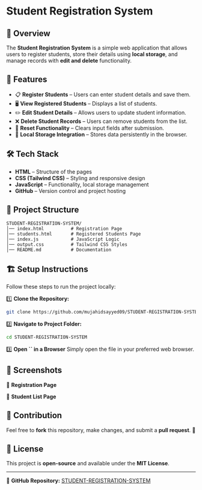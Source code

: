 # Student Registration System

## 📌 Overview

The **Student Registration System** is a simple web application that allows users to register students, store their details using **local storage**, and manage records with **edit and delete** functionality.

## 🚀 Features

- 📋 **Register Students** – Users can enter student details and save them.
- 🖥 **View Registered Students** – Displays a list of students.
- ✏️ **Edit Student Details** – Allows users to update student information.
- ❌ **Delete Student Records** – Users can remove students from the list.
- 🔄 **Reset Functionality** – Clears input fields after submission.
- 💾 **Local Storage Integration** – Stores data persistently in the browser.

## 🛠 Tech Stack

- **HTML** – Structure of the pages
- **CSS (Tailwind CSS)** – Styling and responsive design
- **JavaScript** – Functionality, local storage management
- **GitHub** – Version control and project hosting

## 📂 Project Structure

```
STUDENT-REGISTRATION-SYSTEM/
│── index.html          # Registration Page
│── students.html       # Registered Students Page
│── index.js            # JavaScript Logic
│── output.css          # Tailwind CSS Styles
│── README.md           # Documentation
```

## 🏗 Setup Instructions

Follow these steps to run the project locally:

1️⃣ **Clone the Repository:**

```sh
git clone https://github.com/mujahidsayyed09/STUDENT-REGISTRATION-SYSTEM.git
```

2️⃣ **Navigate to Project Folder:**

```sh
cd STUDENT-REGISTRATION-SYSTEM
```

3️⃣ **Open **``** in a Browser** Simply open the file in your preferred web browser.

## 📸 Screenshots

🔹 **Registration Page**



🔹 **Student List Page**



## 🤝 Contribution

Feel free to **fork** this repository, make changes, and submit a **pull request**. 🚀

## 📜 License

This project is **open-source** and available under the **MIT License**.

---

🔗 **GitHub Repository:** [STUDENT-REGISTRATION-SYSTEM](https://github.com/mujahidsayyed09/STUDENT-REGISTRATION-SYSTEM)

